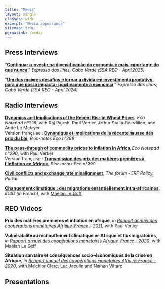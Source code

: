 ```yaml
---
title: "Media"
layout: single
classes: wide
excerpt: "Media appearance"
sitemap: true
permalink: /media
---
```


## Press Interviews
"[**Continuar a investir na diversificação da economia é mais importante do que nunca**](https://expressodasilhas.cv/)," *Expresso das Ilhas, Cabo Verde (SSA REO - April 2025)*

"[**Um dos maiores desafios é tornar a dívida em investimento produtivo, para que possa impactar positivamente a economia**](https://expressodasilhas.cv/economia/2024/04/28/um-dos-maiores-desafios-e-tornar-a-divida-em-investimento-produtivo-para-que-possa-impactar-positivamente-a-economia/91163)," *Expresso das Ilhas, Cabo Verde (SSA REO - April 2024)*

## Radio Interviews
[**Dynamics and Implications of the Recent Rise in Wheat Prices**](https://blocnotesdeleco.banque-france.fr/en/blog-entry/dynamics-and-implications-recent-rise-wheat-prices), *Eco Notepad n°298*, with Raj Rajesh, Paul Vertier, Arthur Stalla-Bourdillon, and Aude Le Metayer \
Version française : [**Dynamique et implications de la récente hausse des prix du blé**](https://blocnotesdeleco.banque-france.fr/billet-de-blog/dynamique-et-implications-de-la-recente-hausse-des-prix-du-ble), *Bloc-notes Éco n°298*

[**The pass-through of commodity prices to inflation in Africa**](https://blocnotesdeleco.banque-france.fr/en/blog-entry/pass-through-commodity-prices-inflation-africa), *Eco Notepad n°290*, with Paul Vertier \
Version française : [**Transmission des prix des matières premières à l’inflation en Afrique**](https://blocnotesdeleco.banque-france.fr/billet-de-blog/transmission-des-prix-des-matieres-premieres-linflation-en-afrique), *Bloc-notes Éco n°290*

[**Civil conflicts and exchange rate misalignment**](http://theforum.erf.org.eg/2021/10/03/civil-conflicts-exchange-rate-misalignment/), *The forum - ERF Policy Portal*

[**Changement climatique : des migrations essentiellement intra-africaines**](https://ideas4development.org/climat-migrations-afrique/), *iD4D (in French)*, with [Maëlan Le Goff](https://ideas4development.org/auteur/maelan-legoff/) 

## REO Videos
**Prix des matières premières et inflation en afrique**, *in [Rapport annuel des coopérations monétaires Afrique-France - 2021](https://publications.banque-france.fr/liste-chronologique/cooperations-monetaires-afrique-france?year=2022)*, with Paul Vertier

**Vulnérabilité au réchauffement climatique en Afrique et flux migratoires**, *in [Rapport annuel des coopérations monétaires Afrique-France - 2020](https://publications.banque-france.fr/liste-chronologique/cooperations-monetaires-afrique-france?year=2021)*, with [Maëlan Le Goff](https://www.banque-france.fr/maelan-le-goff)

**Situation sanitaire et conséquences socio‑économiques de la crise en Afrique**, *in [Rapport annuel des coopérations monétaires Afrique-France - 2020](https://publications.banque-france.fr/liste-chronologique/cooperations-monetaires-afrique-france?year=2021)*, with [Melchior Clerc](https://ideas.repec.org/e/pcl161.html), [Luc Jacolin](https://www.banque-france.fr/en/economie/economistes-et-chercheurs/luc-jacolin) and Nathan Viltard

## Presentations
